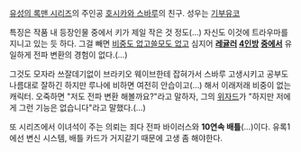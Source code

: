 [유성의 록맨 시리즈](%EC%9C%A0%EC%84%B1%EC%9D%98%20%EB%A1%9D%EB%A7%A8%20%EC%8B%9C%EB%A6%AC%EC%A6%88.md)의 주인공 [호시카와 스바루](%ED%98%B8%EC%8B%9C%EC%B9%B4%EC%99%80%20%EC%8A%A4%EB%B0%94%EB%A3%A8.md)의 친구. 성우는 [기부유코](%EA%B8%B0%EB%B6%80%20%EC%9C%A0%EC%BD%94.md)

특징은 작품 내 등장인물 중에서 키가 제일 작은 것 정도(…) 자신도 이것에 트라우마를 지니고 있는 듯 하다. 그걸 빼면 [비중도 없고쓸모도 없고](%EB%8F%99%EC%97%B4%EC%9D%B4%EB%8F%84%20%EC%97%86%EA%B3%A0%2C%20%EC%A2%85%EB%B2%94%EC%9D%B4%EB%8F%84%20%EC%97%86%EA%B3%A0.md) 심지어 **[레귤러](%ED%98%B8%EC%8B%9C%EC%B9%B4%EC%99%80%20%EC%8A%A4%EB%B0%94%EB%A3%A8.md)
[4인방](%EC%8B%9C%EB%A1%9C%EA%B0%80%EB%84%A4%20%EB%A3%A8%EB%82%98.md)
[중에서](%EC%9A%B0%EC%8B%9C%EC%A7%80%EB%A7%88%20%EA%B3%A4%ED%83%80.md)** 유일하게
전파 변환의 경험이 없다.(…)

그것도 모자라 쓰잘데기없이 브라키오 웨이브한테 잡혀가서 스바루 고생시키고 공부도 나름대로 잘하긴 하지만 루나에 비하면 여전히 안습이고(…)
해서 이래저래 비중이 없는 캐릭터. 오죽하면 "저도 전파 변환 해볼까요?"라고 말하자, 그의
[위자드](%EC%9C%84%EC%9E%90%EB%93%9C.md)가 "하지만 저에게 그런 기능은 없습니다"라고 말했다.(…)

또 시리즈에서 이녀석이 주는 의뢰는 죄다 전파 바이러스와 **10연속 배틀**(…)이다. 유록1에선 변신 시스템, 배틀 카드가 거지같기
때문에 고생 좀 해야한다.

  

